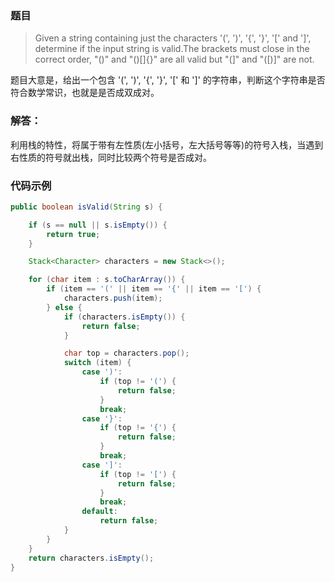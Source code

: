 ### 题目

  > Given a string containing just the characters '(', ')', '{', '}', '[' and ']', determine if the input string is valid.The brackets must close in the correct order, "()" and "()[]{}" are all valid but "(]" and "([)]" are not.

  题目大意是，给出一个包含 '(', ')', '{', '}', '[' 和 ']' 的字符串，判断这个字符串是否符合数学常识，也就是是否成双成对。

### 解答：

  利用栈的特性，将属于带有左性质(左小括号，左大括号等等)的符号入栈，当遇到右性质的符号就出栈，同时比较两个符号是否成对。

### 代码示例

```java
public boolean isValid(String s) {

    if (s == null || s.isEmpty()) {
        return true;
    }

    Stack<Character> characters = new Stack<>();

    for (char item : s.toCharArray()) {
        if (item == '(' || item == '{' || item == '[') {
            characters.push(item);
        } else {
            if (characters.isEmpty()) {
                return false;
            }

            char top = characters.pop();
            switch (item) {
                case ')':
                    if (top != '(') {
                        return false;
                    }
                    break;
                case '}':
                    if (top != '{') {
                        return false;
                    }
                    break;
                case ']':
                    if (top != '[') {
                        return false;
                    }
                    break;
                default:
                    return false;
            }
        }
    }
    return characters.isEmpty();
}
```